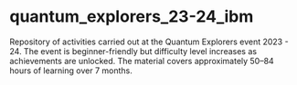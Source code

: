 # quantum_explorers_23-24_ibm
Repository of activities carried out at the Quantum Explorers event 2023 - 24. The event is beginner-friendly but difficulty level increases as achievements are unlocked. The material covers approximately 50–84 hours of learning over 7 months.
